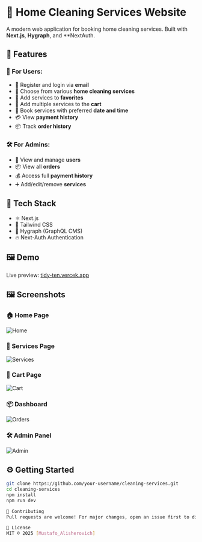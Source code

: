 # 🧼 Home Cleaning Services Website

A modern web application for booking home cleaning services. Built with **Next.js**, **Hygraph**, and **NextAuth.

## 🌟 Features

### 👤 For Users:
- 🔐 Register and login via **email**
- 🧹 Choose from various **home cleaning services**
- 💖 Add services to **favorites**
- 🛒 Add multiple services to the **cart**
- 📅 Book services with preferred **date and time**
- 💳 View **payment history**
- 📦 Track **order history**

### 🛠️ For Admins:
- 👥 View and manage **users**
- 📦 View all **orders**
- 💰 Access full **payment history**
- ➕ Add/edit/remove **services**

## 🚀 Tech Stack

- ⚛️ Next.js
- 💅 Tailwind CSS
- 💬 Hygraph (GraphQL CMS)
- 🔥 Next-Auth Authentication

## 🖼️ Demo

Live preview: [tidy-ten.vercek.app](https://tidy-ten.vercel.app/)

## 🖼️ Screenshots

### 🏠 Home Page
![Home](./public/preview/img1.png)

### 🧹 Services Page
![Services](./public/preview/img4.png)

### 🛒 Cart Page
![Cart](./public/preview/img5.png)

### 📦 Dashboard
![Orders](./public/preview/img6.png)

### 🛠️ Admin Panel
![Admin](./public/preview/img7.png)


## ⚙️ Getting Started

```bash
git clone https://github.com/your-username/cleaning-services.git
cd cleaning-services
npm install
npm run dev

🤝 Contributing
Pull requests are welcome! For major changes, open an issue first to discuss what you’d like to change.

📄 License
MIT © 2025 [Mustafo_Alisherovich]
